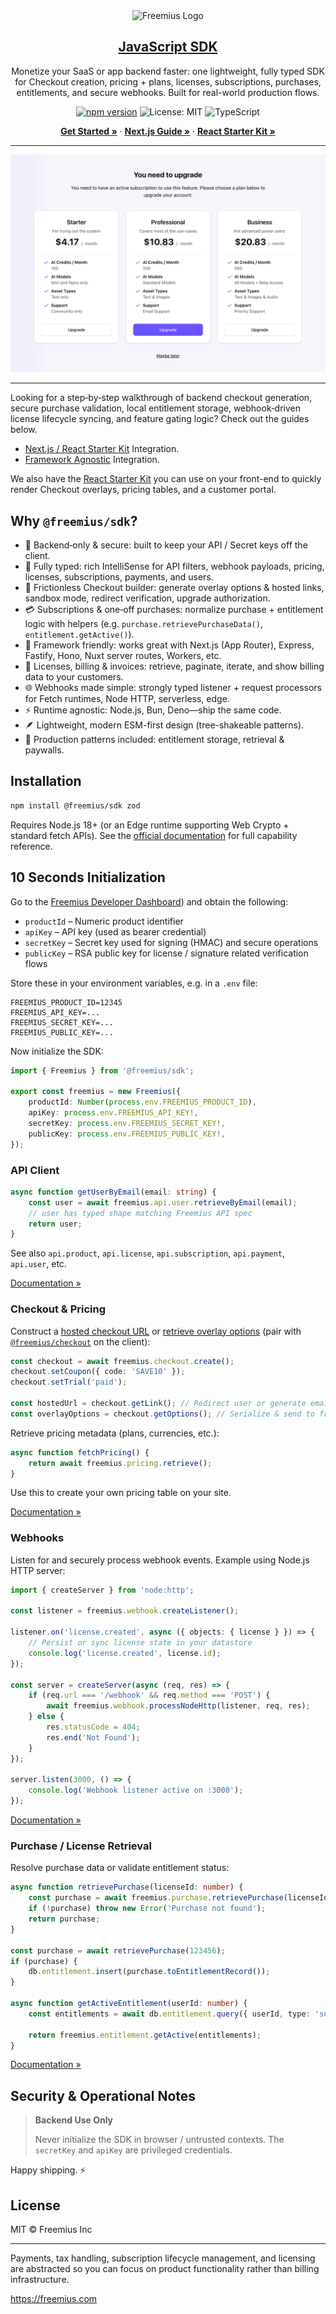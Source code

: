 <div align="center">

<picture>
  <source media="(prefers-color-scheme: light)" srcset="https://freemius.com/help/img/freemius-logo.svg">
  <source media="(prefers-color-scheme: dark)" srcset="https://freemius.com/help/img/freemius-logo-dark.svg">
  <img alt="Freemius Logo" src="https://freemius.com/help/img/freemius-logo.svg" width="200">
</picture>

## [JavaScript SDK](https://freemius.com/help/documentation/saas-sdk/js-sdk/)

Monetize your SaaS or app backend faster: one lightweight, fully typed SDK for Checkout creation, pricing + plans,
licenses, subscriptions, purchases, entitlements, and secure webhooks. Built for real-world production flows.

[![npm version](https://img.shields.io/npm/v/@freemius/sdk.svg?label=@freemius/sdk)](https://www.npmjs.com/package/@freemius/sdk)
![License: MIT](https://img.shields.io/badge/License-MIT-blue.svg)
![TypeScript](https://img.shields.io/badge/TypeScript-5.x-3178c6?logo=typescript&logoColor=white)

**[Get Started »](https://freemius.com/help/documentation/saas-sdk/js-sdk/)** ·
**[Next.js Guide »](https://freemius.com/help/documentation/saas-sdk/framework/nextjs/)** ·
**[React Starter Kit »](https://freemius.com/help/documentation/saas-sdk/react-starter/)**

</div>

---

![Freemius Paywall Component](https://github.com/Freemius/freemius-js/raw/main/freemius-paywall.png)

---

Looking for a step‑by‑step walkthrough of backend checkout generation, secure purchase validation, local entitlement
storage, webhook‑driven license lifecycle syncing, and feature gating logic? Check out the guides below.

- [Next.js / React Starter Kit](https://freemius.com/help/documentation/saas-sdk/framework/nextjs/) Integration.
- [Framework Agnostic](https://freemius.com/help/documentation/saas-sdk/js-sdk/integration/) Integration.

We also have the [React Starter Kit](https://freemius.com/help/documentation/saas-sdk/react-starter/) you can use on
your front-end to quickly render Checkout overlays, pricing tables, and a customer portal.

## Why `@freemius/sdk`?

- 🔐 Backend‑only & secure: built to keep your API / Secret keys off the client.
- 🧠 Fully typed: rich IntelliSense for API filters, webhook payloads, pricing, licenses, subscriptions, payments, and
  users.
- 🛒 Frictionless Checkout builder: generate overlay options & hosted links, sandbox mode, redirect verification,
  upgrade authorization.
- 💳 Subscriptions & one‑off purchases: normalize purchase + entitlement logic with helpers (e.g.
  `purchase.retrievePurchaseData()`, `entitlement.getActive()`).
- 🧱 Framework friendly: works great with Next.js (App Router), Express, Fastify, Hono, Nuxt server routes, Workers,
  etc.
- 🧾 Licenses, billing & invoices: retrieve, paginate, iterate, and show billing data to your customers.
- 🌐 Webhooks made simple: strongly typed listener + request processors for Fetch runtimes, Node HTTP, serverless, edge.
- ⚡ Runtime agnostic: Node.js, Bun, Deno—ship the same code.
- 🪶 Lightweight, modern ESM-first design (tree-shakeable patterns).
- 🚀 Production patterns included: entitlement storage, retrieval & paywalls.

## Installation

```bash
npm install @freemius/sdk zod
```

Requires Node.js 18+ (or an Edge runtime supporting Web Crypto + standard fetch APIs). See the
[official documentation](https://freemius.com/help/documentation/saas-sdk/js-sdk/) for full capability reference.

## 10 Seconds Initialization

Go to the
[Freemius Developer Dashboard](https://freemius.com/help/documentation/saas-sdk/js-sdk/installation/#retrieving-keys-from-the-developer-dashboard))
and obtain the following:

- `productId` – Numeric product identifier
- `apiKey` – API key (used as bearer credential)
- `secretKey` – Secret key used for signing (HMAC) and secure operations
- `publicKey` – RSA public key for license / signature related verification flows

Store these in your environment variables, e.g. in a `.env` file:

```env
FREEMIUS_PRODUCT_ID=12345
FREEMIUS_API_KEY=...
FREEMIUS_SECRET_KEY=...
FREEMIUS_PUBLIC_KEY=...
```

Now initialize the SDK:

```ts
import { Freemius } from '@freemius/sdk';

export const freemius = new Freemius({
    productId: Number(process.env.FREEMIUS_PRODUCT_ID),
    apiKey: process.env.FREEMIUS_API_KEY!,
    secretKey: process.env.FREEMIUS_SECRET_KEY!,
    publicKey: process.env.FREEMIUS_PUBLIC_KEY!,
});
```

### API Client

```ts
async function getUserByEmail(email: string) {
    const user = await freemius.api.user.retrieveByEmail(email);
    // user has typed shape matching Freemius API spec
    return user;
}
```

See also `api.product`, `api.license`, `api.subscription`, `api.payment`, `api.user`, etc.

[Documentation »](http://freemius.com/help/documentation/saas-sdk/js-sdk/api/)

### Checkout & Pricing

Construct a [hosted checkout URL](http://freemius.com/help/documentation/checkout/hosted-checkout/) or
[retrieve overlay options](http://freemius.com/help/documentation/checkout/freemius-checkout-buy-button/) (pair with
[`@freemius/checkout`](https://www.npmjs.com/package/@freemius/checkout?activeTab=readme) on the client):

```ts
const checkout = await freemius.checkout.create();
checkout.setCoupon({ code: 'SAVE10' });
checkout.setTrial('paid');

const hostedUrl = checkout.getLink(); // Redirect user or generate email link
const overlayOptions = checkout.getOptions(); // Serialize & send to frontend for modal embed
```

Retrieve pricing metadata (plans, currencies, etc.):

```ts
async function fetchPricing() {
    return await freemius.pricing.retrieve();
}
```

Use this to create your own pricing table on your site.

[Documentation »](http://freemius.com/help/documentation/saas-sdk/js-sdk/checkout/)

### Webhooks

Listen for and securely process webhook events. Example using Node.js HTTP server:

```ts
import { createServer } from 'node:http';

const listener = freemius.webhook.createListener();

listener.on('license.created', async ({ objects: { license } }) => {
    // Persist or sync license state in your datastore
    console.log('license.created', license.id);
});

const server = createServer(async (req, res) => {
    if (req.url === '/webhook' && req.method === 'POST') {
        await freemius.webhook.processNodeHttp(listener, req, res);
    } else {
        res.statusCode = 404;
        res.end('Not Found');
    }
});

server.listen(3000, () => {
    console.log('Webhook listener active on :3000');
});
```

[Documentation »](http://freemius.com/help/documentation/saas-sdk/js-sdk/webhooks/)

### Purchase / License Retrieval

Resolve purchase data or validate entitlement status:

```ts
async function retrievePurchase(licenseId: number) {
    const purchase = await freemius.purchase.retrievePurchase(licenseId);
    if (!purchase) throw new Error('Purchase not found');
    return purchase;
}

const purchase = await retrievePurchase(123456);
if (purchase) {
    db.entitlement.insert(purchase.toEntitlementRecord());
}

async function getActiveEntitlement(userId: number) {
    const entitlements = await db.entitlement.query({ userId, type: 'subscription' });

    return freemius.entitlement.getActive(entitlements);
}
```

[Documentation »](http://freemius.com/help/documentation/saas-sdk/js-sdk/purchases/)

## Security & Operational Notes

> **Backend Use Only**
>
> Never initialize the SDK in browser / untrusted contexts. The `secretKey` and `apiKey` are privileged credentials.

Happy shipping. ⚡

## License

MIT © Freemius Inc

---

Payments, tax handling, subscription lifecycle management, and licensing are abstracted so you can focus on product
functionality rather than billing infrastructure.

https://freemius.com
